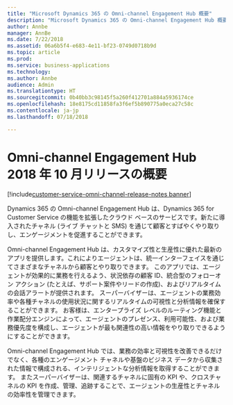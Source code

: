 ```yaml
---
title: "Microsoft Dynamics 365 の Omni-channel Engagement Hub 概要"
description: "Microsoft Dynamics 365 の Omni-channel Engagement Hub 概要"
author: Annbe
manager: AnnBe
ms.date: 7/22/2018
ms.assetid: 06a6b5f4-e683-4e11-bf23-0749d0718b9d
ms.topic: article
ms.prod: 
ms.service: business-applications
ms.technology: 
ms.author: Annbe
audience: Admin
ms.translationtype: HT
ms.sourcegitcommit: 0b40bb3c98145f5a260f412701a884a5936174ce
ms.openlocfilehash: 18e8175cd11858fa3f6ef5b890775a0eca27c58c
ms.contentlocale: ja-jp
ms.lasthandoff: 07/18/2018

---
```

#  <a name="overview-of-omni-channel-engagement-hub-october-18-release"></a>Omni-channel Engagement Hub 2018 年 10 月リリースの概要 

[!include[customer-service-omni-channel-release-notes banner](../../includes/customer-service-omni-channel-release-notes.md)]


 
Dynamics 365 の Omni-channel Engagement Hub は、Dynamics 365 for Customer Service の機能を拡張したクラウド ベースのサービスです。新たに導入されたチャネル (ライブ チャットと SMS) を通じて顧客とすばやくやり取りし、エンゲージメントを促進することができます。  

Omni-channel Engagement Hub は、カスタマイズ性と生産性に優れた最新のアプリを提供します。これによりエージェントは、統一インターフェイスを通じてさまざまなチャネルから顧客とやり取りできます。 このアプリでは、エージェントが効果的に業務を行えるよう、状況依存の顧客 ID、統合型のフォローオン アクション (たとえば、サポート案件やリードの作成)、およびリアルタイムの会話アラートが提供されます。 スーパーバイザーは、エージェントの業務効率や各種チャネルの使用状況に関するリアルタイムの可視性と分析情報を確保することができます。 お客様は、エンタープライズ レベルのルーティング機能と作業配分エンジンによって、エージェントのプレゼンス、利用可能性、および業務優先度を構成し、エージェントが最も関連性の高い情報をやり取りできるようにすることができます。  

Omni-channel Engagement Hub では、業務の効率と可視性を改善できるだけでなく、各種のエンゲージメント チャネルや基盤のビジネス データから収集された情報で構成される、インテリジェントな分析情報を取得することができます。 またスーパーバイザーは、関連するチャネルに固有の KPI や、クロスチャネルの KPI を作成、管理、追跡することで、エージェントの生産性とチャネルの効率性を管理できます。 

